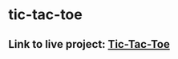 # tic-tac-toe

## Link to live project: <a href="https://babalwa01.github.io/tic-tac-toe/">Tic-Tac-Toe</a>